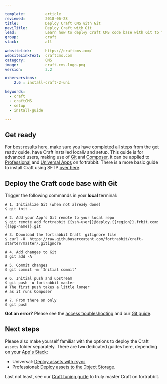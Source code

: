```yaml
---

template:         article
reviewed:         2018-06-28
title:            Deploy Craft CMS with Git 
naviTitle:        Deploy Craft with Git
lead:             Learn how to deploy Craft CMS code base with Git to fortrabbit. 
group:            craft
stack:            all

websiteLink:      https://craftcms.com/
websiteLinkText:  craftcms.com
category:         CMS
image:            craft-cms-logo.png
version:          3.2

otherVersions:
    2.6 : install-craft-2-uni

keywords:
  - craft
  - craftCMS
  - setup
  - install-guide

---
```




## Get ready

For best results here, make sure you have completed all steps from the [get ready guide](/craft-3-about), have [Craft installed locally](craft-3-install-local) and [setup](/craft-3-setup). This guide is for advanced users, making use of [Git](/git) and [Composer](/composer), it can be applied to [Professional](/app-pro) and [Universal Apps](/app-uni) on fortrabbit. There is a more basic guide to install Craft using SFTP [over here](/craft-3-upload-sftp).


<!--
Git deployment related?
## The storage folder

The `storage` folder within Craft is part of the [fortrabbit custom `.gitignore` file](). 
-->

## Deploy the Craft code base with Git

Trigger the following commands in your **local** terminal:

```
# 1. Initialize Git (when not already done)
$ git init .

# 2. Add your App's Git remote to your local repo
$ git remote add fortrabbit {{ssh-user}}@deploy.{{region}}.frbit.com:{{app-name}}.git

# 3. Download the fortrabbit Craft .gitignore file
$ curl -O  https://raw.githubusercontent.com/fortrabbit/craft-starter/master/.gitignore

# 4. Add changes to Git
$ git add -A

# 5. Commit changes
$ git commit -m 'Initial commit'

# 6. Initial push and upstream
$ git push -u fortrabbit master
# The first push takes a little longer
# as it runs Composer

# 7. From there on only
$ git push
```

**Got an error?** Please see the [access troubleshooting](/access-methods#toc-troubleshooting) and our [Git guide](/git).


## Next steps

Please also make yourself familiar with the options to deploy the Craft `assets` folder separately. There are two dedicated guides here, depending on your [App's Stack](/craft-3-about#toc-1-1-choose-your-stack): 

* Universal: [Deploy assets with rsync](/craft-3-assets-uni)
* Professional: [Deploy assets to the Object Storage](/craft-3-assets-pro).

Last not least, see our [Craft tuning guide](/craft-3-tune) to truly master Craft on fortrabbit.
